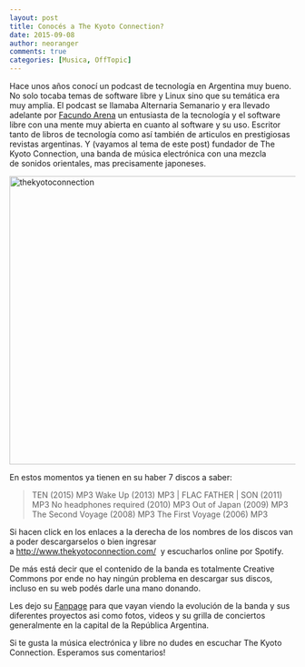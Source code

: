```yaml
---
layout: post
title: Conocés a The Kyoto Connection?
date: 2015-09-08
author: neoranger
comments: true
categories: [Musica, OffTopic]
---
```

Hace unos años conocí un podcast de tecnología en Argentina muy bueno. No solo tocaba temas de software libre y Linux sino que su temática era muy amplia. El podcast se llamaba Alternaria Semanario y era llevado adelante por <a href="https://twitter.com/facundoarena">Facundo Arena</a> un entusiasta de la tecnología y el software libre con una mente muy abierta en cuanto al software y su uso. Escritor tanto de libros de tecnología como así también de articulos en prestigiosas revistas argentinas. Y (vayamos al tema de este post) fundador de The Kyoto Connection, una banda de música electrónica con una mezcla de sonidos orientales, mas precisamente japoneses.

<img class="  wp-image-2884 aligncenter" src="https://blogneositelinux.files.wordpress.com/2016/10/thekyotoconnection.jpg" alt="thekyotoconnection" width="507" height="507" />

En estos momentos ya tienen en su haber 7 discos a saber:

<blockquote>TEN (2015) MP3
Wake Up (2013) MP3 | FLAC
FATHER | SON (2011) MP3
No headphones required (2010) MP3
Out of Japan (2009) MP3
The Second Voyage (2008) MP3
The First Voyage (2006) MP3</blockquote>

Si hacen click en los enlaces a la derecha de los nombres de los discos van a poder descargarselos o bien ingresar a <a href="http://www.thekyotoconnection.com/">http://www.thekyotoconnection.com/</a>  y escucharlos online por Spotify.

De más está decir que el contenido de la banda es totalmente Creative Commons por ende no hay ningún problema en descargar sus discos, incluso en su web podés darle una mano donando.

Les dejo su <a href="https://www.facebook.com/TheKyotoConnection">Fanpage</a> para que vayan viendo la evolución de la banda y sus diferentes proyectos asi como fotos, videos y su grilla de conciertos generalmente en la capital de la República Argentina.

Si te gusta la música electrónica y libre no dudes en escuchar The Kyoto Connection. Esperamos sus comentarios!
